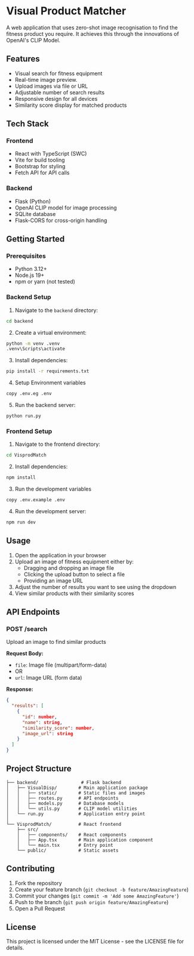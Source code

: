 # Visual Product Matcher

A web application that uses zero-shot image recognisation to find the fitness product you require. It achieves this through the innovations of OpenAI's CLIP Model.

## Features
* Visual search for fitness equipment
* Real-time image preview.
* Upload images via file or URL
* Adjustable number of search results
* Responsive design for all devices
* Similarity score display for matched products

## Tech Stack

### Frontend
* React with TypeScript (SWC)
* Vite for build tooling
* Bootstrap for styling
* Fetch API for API calls

### Backend
* Flask (Python)
* OpenAI CLIP model for image processing
* SQLite database
* Flask-CORS for cross-origin handling

## Getting Started

### Prerequisites 
* Python 3.12+
* Node.js 19+
* npm or yarn (not tested)

### Backend Setup
1. Navigate to the ``backend`` directory:
```bash
cd backend
```

2. Create a virtual environment:
```bash
python -m venv .venv
.venv\Scripts\activate
```

3. Install dependencies:
```bash
pip install -r requirements.txt
```

4. Setup Environment variables
```bash
copy .env.eg .env
```

5. Run the backend server:
```bash
python run.py
```
### Frontend Setup
1. Navigate to the frontend directory:
```bash
cd VisprodMatch
```

2. Install dependencies:
```bash
npm install
```

3. Run the development variables
```bash
copy .env.example .env
```

4. Run the development server:
```bash
npm run dev
```
## Usage

1. Open the application in your browser
2. Upload an image of fitness equipment either by:
   - Dragging and dropping an image file
   - Clicking the upload button to select a file
   - Providing an image URL
3. Adjust the number of results you want to see using the dropdown
4. View similar products with their similarity scores

## API Endpoints

### POST /search
Upload an image to find similar products

**Request Body:**
- `file`: Image file (multipart/form-data)
- OR
- `url`: Image URL (form data)

**Response:**
```json
{
  "results": [
    {
      "id": number,
      "name": string,
      "similarity_score": number,
      "image_url": string
    }
  ]
}
```

## Project Structure

```
├── backend/                # Flask backend
│   ├── VisualDisp/        # Main application package
│   │   ├── static/        # Static files and images
│   │   ├── routes.py      # API endpoints
│   │   ├── models.py      # Database models
│   │   └── utils.py       # CLIP model utilities
│   └── run.py             # Application entry point
│
└── VisprodMatch/          # React frontend
    ├── src/
    │   ├── components/    # React components
    │   ├── App.tsx        # Main application component
    │   └── main.tsx       # Entry point
    └── public/            # Static assets
```

## Contributing

1. Fork the repository
2. Create your feature branch (`git checkout -b feature/AmazingFeature`)
3. Commit your changes (`git commit -m 'Add some AmazingFeature'`)
4. Push to the branch (`git push origin feature/AmazingFeature`)
5. Open a Pull Request

## License

This project is licensed under the MIT License - see the LICENSE file for details.